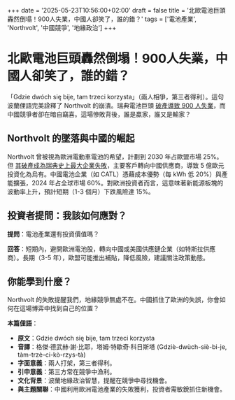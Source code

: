 +++
date = '2025-05-23T10:56:00+02:00'
draft = false
title = '北歐電池巨頭轟然倒塌！900人失業，中國人卻笑了，誰的錯？'
tags = ['電池產業', 'Northvolt', '中國競爭', '地緣政治']
+++

# 北歐電池巨頭轟然倒塌！900人失業，中國人卻笑了，誰的錯？

「Gdzie dwóch się bije, tam trzeci korzysta」（兩人相爭，第三者得利）。這句波蘭俚語完美詮釋了 Northvolt 的崩潰。瑞典電池巨頭 [破產導致 900 人失業](https://www.wnp.pl/przemysl/fabryka-baterii-northvolt-stanie-ostatni-klient-wybral-chinczykow-prace-straci-900-osob,947715.html)，而中國競爭者卻在暗自竊喜。這場慘敗背後，誰是贏家，誰又是輸家？

## Northvolt 的墜落與中國的崛起

Northvolt 曾被視為歐洲電動車電池的希望，計劃到 2030 年占歐盟市場 25%。但 [其破產成為瑞典史上最大企業失敗](https://www.bankier.pl/wiadomosc/Najwieksze-bankructwo-w-historii-Szwecji-Northvolt-zakonczyl-produkcje-baterii-8947287.html)，主要客戶轉向中國供應商，導致 5 億歐元投資化為烏有。中國電池企業（如 CATL）憑藉成本優勢（每 kWh 低 20%）與產能擴張，2024 年占全球市場 60%。對歐洲投資者而言，這意味著新能源板塊的波動率上升，預計短期（1-3 個月）下跌風險達 15%。

## 投資者提問：我該如何應對？

**提問**：電池產業還有投資價值嗎？

**回答**：短期內，避開歐洲電池股，轉向中國或美國供應鏈企業（如特斯拉供應商）。長期（3-5 年），歐盟可能推出補貼，降低風險，建議關注政策動態。

## 你能學到什麼？

Northvolt 的失敗提醒我們，地緣競爭無處不在。中國抓住了歐洲的失誤，你會如何在這場博弈中找到自己的位置？

**本篇俚語**：

- **原文**：Gdzie dwóch się bije, tam trzeci korzysta  
- **音譯**：格傑·德武赫·謝·比耶，塔姆·特歇奇·科日斯塔 (Gdziè-dwùch-siè-bi-je, tàm-trzè-ci-kò-rzys-tà)  
- **字面意義**：兩人打架，第三者得利。  
- **引申意義**：第三方常在競爭中漁利。  
- **文化背景**：波蘭地緣政治智慧，提醒在競爭中尋找機會。  
- **與主題關聯**：中國利用歐洲電池產業的失敗獲利，投資者需敏銳抓住新機會。